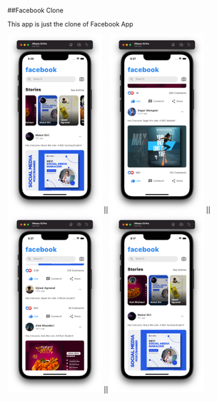 ##Facebook Clone

This app is just the clone of Facebook App

<img src = "lib/assets/snapshots/Snap1.png" height = "400em" /> || <img src = "lib/assets/snapshots/Snap2.png" height = "400em" /> || <img src = "lib/assets/snapshots/Snap3.png" height = "400em" /> || <img src = "lib/assets/snapshots/Snap4.png" height = "400em" />
